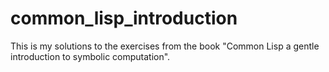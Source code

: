# common_lisp_introduction
This is my solutions to the exercises from the book "Common Lisp a gentle introduction to symbolic computation".
